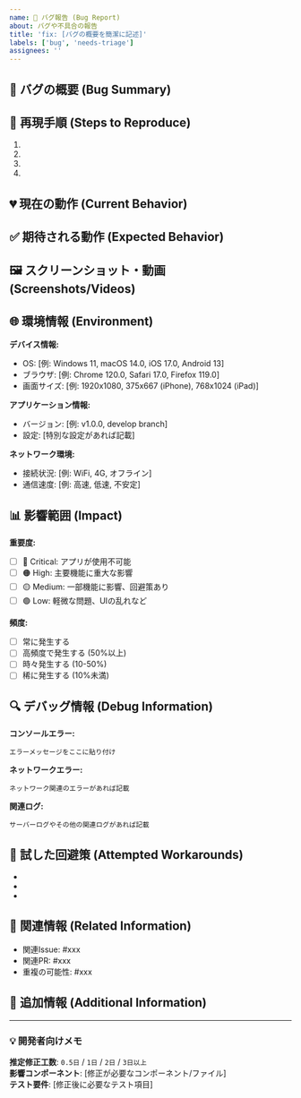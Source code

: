 ```yaml
---
name: 🐛 バグ報告 (Bug Report)
about: バグや不具合の報告
title: 'fix: [バグの概要を簡潔に記述]'
labels: ['bug', 'needs-triage']
assignees: ''
---
```


## 🐛 バグの概要 (Bug Summary)
<!-- バグの内容を簡潔に説明してください -->

## 🔄 再現手順 (Steps to Reproduce)
<!-- バグを再現するための具体的な手順を記載してください -->

1. 
2. 
3. 
4. 

## 💔 現在の動作 (Current Behavior)
<!-- 実際に起きている問題の動作を詳しく説明してください -->

## ✅ 期待される動作 (Expected Behavior)
<!-- 本来あるべき正しい動作を説明してください -->

## 🖼️ スクリーンショット・動画 (Screenshots/Videos)
<!-- 可能であれば、バグの様子がわかるスクリーンショットや動画を添付してください -->

## 🌐 環境情報 (Environment)
<!-- バグが発生した環境を詳しく記載してください -->

**デバイス情報:**
- OS: [例: Windows 11, macOS 14.0, iOS 17.0, Android 13]
- ブラウザ: [例: Chrome 120.0, Safari 17.0, Firefox 119.0]
- 画面サイズ: [例: 1920x1080, 375x667 (iPhone), 768x1024 (iPad)]

**アプリケーション情報:**
- バージョン: [例: v1.0.0, develop branch]
- 設定: [特別な設定があれば記載]

**ネットワーク環境:**
- 接続状況: [例: WiFi, 4G, オフライン]
- 通信速度: [例: 高速, 低速, 不安定]

## 📊 影響範囲 (Impact)
<!-- このバグの影響を選択してください -->

**重要度:**
- [ ] 🔴 Critical: アプリが使用不可能
- [ ] 🟠 High: 主要機能に重大な影響
- [ ] 🟡 Medium: 一部機能に影響、回避策あり
- [ ] 🟢 Low: 軽微な問題、UIの乱れなど

**頻度:**
- [ ] 常に発生する
- [ ] 高頻度で発生する (50%以上)
- [ ] 時々発生する (10-50%)
- [ ] 稀に発生する (10%未満)

## 🔍 デバッグ情報 (Debug Information)
<!-- 技術的な詳細情報があれば記載してください -->

**コンソールエラー:**
```
エラーメッセージをここに貼り付け
```

**ネットワークエラー:**
```
ネットワーク関連のエラーがあれば記載
```

**関連ログ:**
```
サーバーログやその他の関連ログがあれば記載
```

## 🔧 試した回避策 (Attempted Workarounds)
<!-- 問題を解決するために試した方法があれば記載してください -->

- 
- 
- 

## 🔗 関連情報 (Related Information)
<!-- 関連するIssue、PR、ドキュメントなどがあれば記載してください -->

- 関連Issue: #xxx
- 関連PR: #xxx
- 重複の可能性: #xxx

## 📝 追加情報 (Additional Information)
<!-- その他の重要な情報があれば記載してください -->

---

### 💡 開発者向けメモ
<!-- バグ修正時の技術的な注意点や参考情報 -->

**推定修正工数**: `0.5日` / `1日` / `2日` / `3日以上`  
**影響コンポーネント**: [修正が必要なコンポーネント/ファイル]  
**テスト要件**: [修正後に必要なテスト項目]